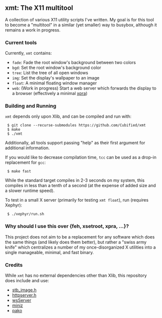 ## xmt: The X11 multitool

A collection of various X11 utility scripts I've written.  My goal is for this tool to become a "multitool" in a similar (yet smaller) way to busybox, although it remains a work in progress.

### Current tools

Currently, `xmt` contains:

- `fade`: Fade the root window's background between two colors
- `bgd`: Set the root window's background color
- `tree`: List the tree of all open windows
- `img`: Set the display's wallpaper to an image
- `float`: A minimal floating window manager
- `web`: (Work in progress) Start a web server which forwards the display to a browser (effectively a minimal [xpra](https://xpra.org/trac/wiki/Clients/HTML5))

### Building and Running

`xmt` depends only upon Xlib, and can be compiled and run with:

     $ git clone --recurse-submodules https://github.com/Cubified/xmt
     $ make
     $ ./xmt

Additionally, all tools support passing "help" as their first argument for additional information.

If you would like to decrease compilation time, `tcc` can be used as a drop-in replacement for `gcc`:

     $ make fast

While the standard target compiles in 2-3 seconds on my system, this compiles in less than a tenth of a second (at the expense of added size and a slower runtime speed).

To test in a small X server (primarily for testing `xmt float`), run (requires Xephyr):

     $ ./xephyr/run.sh

### Why should I use this over {feh, xsetroot, xpra, ...}?

This project does not aim to be a replacement for any software which does the same things (and likely does them better), but rather a "swiss army knife" which centralizes a number of my once-disorganized X utilities into a single manageable, minimal, and fast binary.

### Credits

While `xmt` has no external dependencies other than Xlib, this repository does include and use:

- [stb_image.h](https://github.com/nothings/stb)
- [httpserver.h](https://github.com/jeremycw/httpserver.h)
- [wsServer](https://github.com/Theldus/wsServer)
- [miniz](https://github.com/richgel999/miniz)
- [pako](https://github.com/nodeca/pako)
